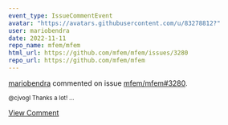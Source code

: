 ```yaml
---
event_type: IssueCommentEvent
avatar: "https://avatars.githubusercontent.com/u/83278812?"
user: mariobendra
date: 2022-11-11
repo_name: mfem/mfem
html_url: https://github.com/mfem/mfem/issues/3280
repo_url: https://github.com/mfem/mfem
---
```


<a href='https://github.com/mariobendra' target='_blank'>mariobendra</a> commented on issue <a href='https://github.com/mfem/mfem/issues/3280' target='_blank'>mfem/mfem#3280</a>.

<small>@cjvogl Thanks a lot!...</small>

<a href='https://github.com/mfem/mfem/issues/3280' target='_blank'>View Comment</a>